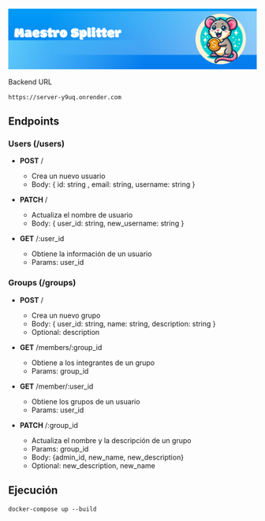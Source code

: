 ![Cover Image](portada-splitter.png)

Backend URL

```
https://server-y9uq.onrender.com
```

## Endpoints

### Users (/users)

- **POST** /

  - Crea un nuevo usuario
  - Body: { id: string , email: string, username: string }

- **PATCH** /

  - Actualiza el nombre de usuario
  - Body: { user_id: string, new_username: string }

- **GET** /:user_id
  - Obtiene la información de un usuario
  - Params: user_id

### Groups (/groups)

- **POST** /

  - Crea un nuevo grupo
  - Body: { user_id: string, name: string, description: string }
  - Optional: description

- **GET** /members/:group_id

  - Obtiene a los integrantes de un grupo
  - Params: group_id

- **GET** /member/:user_id

  - Obtiene los grupos de un usuario
  - Params: user_id

- **PATCH** /:group_id
  - Actualiza el nombre y la descripción de un grupo
  - Params: group_id
  - Body: {admin_id, new_name, new_description}
  - Optional: new_description, new_name

## Ejecución

```
docker-compose up --build
```
